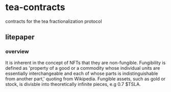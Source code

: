 # tea-contracts
contracts for the tea fractionalization protocol
## litepaper
### overview
It is inherent in the concept of NFTs that they are non-fungible. Fungibility is defined as 'property of a good or a commodity whose individual units are essentially interchangeable and each of whose parts is indistinguishable from another part,' quoting from Wikipedia. Fungible assets, such as gold or stock, is divisble into theoretically infinite pieces, e.g 0.7 $TSLA.
